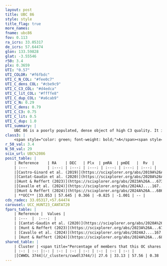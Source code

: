 ```yaml
---
layout: post
title: UBC 86
style: style
title_flag: true
more_names: 
fname: ubc86
fov: 0.113
ra_icrs: 33.05317
de_icrs: 57.64474
glon: 133.59828
glat: -3.55546
r50: 3.4
plx: 0.3659
UTI: "0.57"
UTI_COLOR: "#f6fbdc"
UTI_C_N_COL: "#fee0c7"
UTI_C_dens_COL: "#cbe9c9"
UTI_C_C3_COL: "#d4edca"
UTI_C_lit_COL: "#ffffe8"
UTI_C_dup_COL: "#a6cab9"
UTI_C_N: 0.29
UTI_C_dens: 0.79
UTI_C_C3: 0.75
UTI_C_lit: 0.5
UTI_C_dup: 1.0
UTI_summary: |
    UBC 86 is a poorly populated, dense object of high C3 quality. It is moderately studied in the literature. This object shares a moderate percentage of members with a later reported entry.
class3: |
    <span style="color: green; font-weight: bold;">A</span><span style="color: #FFC300; font-weight: bold;">B</span>
r_50_val: 3.4
N_50_val: 29
scix_url: UBC%2086
posit_table: |
    | Reference    | RA    | DEC   | Plx  | pmRA  | pmDE   |  Rv  |
    | :---         | :---: | :---: | :---: | :---: | :---: | :---: |
    |[Castro-Ginard et al. (2019)](https://scixplorer.org/abs/2019A%26A...627A..35C) | 33.033 | 57.606 | 0.341 | -0.849 | -0.955 | -- |
    |[Cantat-Gaudin et al. (2020)](https://scixplorer.org/abs/2020A%26A...640A...1C) | 33.033 | 57.619 | 0.343 | -0.847 | -0.974 | -- |
    |[Hunt & Reffert (2023)](https://scixplorer.org/abs/2023A%26A...673A.114H) | 33.051 | 57.658 | 0.375 | -0.84 | -1.014 | -- |
    |[Cavallo et al. (2024)](https://scixplorer.org/abs/2024AJ....167...12C) | 33.061 | 57.631 | 0.374 | -- | -- | -- |
    |[Hunt & Reffert (2024)](https://scixplorer.org/abs/2024A%26A...686A..42H) | 33.051 | 57.658 | 0.375 | -0.84 | -1.014 | -- |
    | **UCC** |33.053 | 57.645 | 0.366 | -0.825 | -1.001 | -- | 
cds_radec: 33.05317,+57.64474
carousel: UCC_HUNT23_CANTAT20
fpars_table: |
    | Reference |  Values |
    | :---  |  :---:  |
    | [Cantat-Gaudin et al. (2020)](https://scixplorer.org/abs/2020A%26A...640A...1C) | `AVNN=1.16, DMNN=12.03, AgeNN=7.64` |
    | [Hunt & Reffert (2023)](https://scixplorer.org/abs/2023A%26A...673A.114H) | `AV50=1.234, diffAV50=0.333, MOD50=12.085, logAge50=7.637` |
    | [Cavallo et al. (2024)](https://scixplorer.org/abs/2024AJ....167...12C) | `AV50=1.28, dMod50=11.98, logAge50=7.81, [Fe/H]50=-0.14` |
    | [Hunt & Reffert (2024)](https://scixplorer.org/abs/2024A%26A...686A..42H) | `MassJ=279.127` |
shared_table: |
    | Cluster | <span title="Percentage of members that this OC shares with the ones listed">%</span>   | RA   | DEC   | Plx   | pmRA  | pmDE  | Rv | UTI |
    | :-: | :-: |:-: | :-: | :-: | :-: | :-: | :-: | :-: |
    |[CWWDL 3744](/_clusters/cwwdl3744/)| 27.6 | 33.13 | 57.56 | 0.38 | -0.8 | -1.07 | 13.37 |0.12 |
---
```

